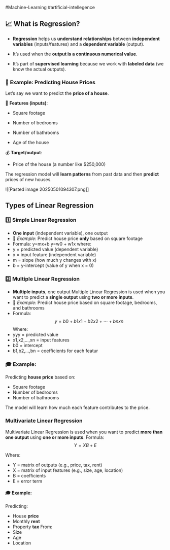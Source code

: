 #Machine-Learning #artificial-intellegence 

## 📈 **What is Regression?**

- **Regression** helps us **understand relationships** between **independent variables** (inputs/features) and a **dependent variable** (output).
    
- It’s used when the **output is a continuous numerical value**.
    
- It’s part of **supervised learning** because we work with **labeled data** (we know the actual outputs).

### 🎯 **Example: Predicting House Prices**

Let’s say we want to predict the **price of a house**.

🔢 **Features (inputs)**:

- Square footage
    
- Number of bedrooms
    
- Number of bathrooms
    
- Age of the house
    

💰 **Target/output**:

- Price of the house (a number like $250,000)

The regression model will **learn patterns** from past data and then **predict** prices of new houses.

![[Pasted image 20250501094307.png]]
## **Types of Linear Regression**

### 1️⃣ **Simple Linear Regression**

- **One input** (independent variable), one output
- 📌 _Example_: Predict house price **only** based on square footage
- Formula:
    y=mx+b
    y=w0 + w1x
    where:
- y = predicted value (dependent variable)
- x = input feature (independent variable)
- m = slope (how much y changes with x)
- b = y-intercept (value of y when x = 0)
### 2️⃣ **Multiple Linear Regression**

- **Multiple inputs**, one output
    Multiple Linear Regression is used when you want to predict a **single output** using **two or more inputs**.
- 📌 _Example_: Predict house price based on square footage, bedrooms, and bathrooms
- Formula:
$$y=b0​+b1​x1​+b2​x2​+⋯+bn​xn​$$
Where:
- yyy = predicted value
- x1,x2,...,xn​ = input features
- b0 = intercept
- b1,b2,...,bn​ = coefficients for each featur
### 🎓 **Example**:

Predicting **house price** based on:

- Square footage
- Number of bedrooms
- Number of bathrooms

The model will learn how much each feature contributes to the price.
### Multivariate Linear Regression

Multivariate Linear Regression is used when you want to predict **more than one output** using **one or more inputs**.
Formula:
$$Y=XB+E$$

Where:

- Y = matrix of outputs (e.g., price, tax, rent)
- X = matrix of input features (e.g., size, age, location)
- B = coefficients
- E = error term
#### 🎓 **Example**:

Predicting:

- House **price**
- Monthly **rent**
- Property **tax**
From:
- Size
- Age
- Location
